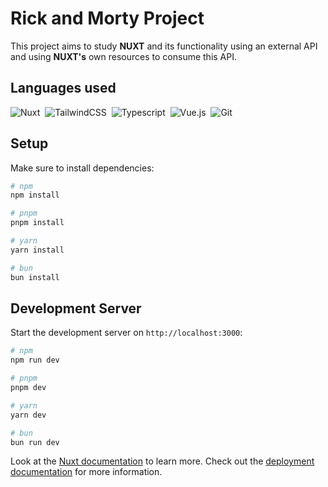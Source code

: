 # Rick and Morty Project

This project aims to study <strong>NUXT</strong> and its functionality using an external API and using <strong>NUXT's</strong> own resources to consume this API.

## Languages ​​used

![Nuxt](https://img.shields.io/badge/Nuxt-20232A?style=for-the-badge&logo=Nuxt&logoColor=00DC82)&nbsp;
![TailwindCSS](https://img.shields.io/badge/TailwindCSS-20232B?style=for-the-badge&logo=TailwindCSS&logoColor=#00BCFF)&nbsp;
![Typescript](https://img.shields.io/badge/TypeScript-007ACC?style=for-the-badge&logo=typescript&logoColor=white)&nbsp;
![Vue.js](https://img.shields.io/badge/Vue.js-35495E?style=for-the-badge&logo=vue.js&logoColor=4FC08D)&nbsp;
![Git](https://img.shields.io/badge/GIT-E44C30?style=for-the-badge&logo=git&logoColor=white)&nbsp;


## Setup

Make sure to install dependencies:

```bash
# npm
npm install

# pnpm
pnpm install

# yarn
yarn install

# bun
bun install
```

## Development Server

Start the development server on `http://localhost:3000`:

```bash
# npm
npm run dev

# pnpm
pnpm dev

# yarn
yarn dev

# bun
bun run dev
```


Look at the [Nuxt documentation](https://nuxt.com/docs/getting-started/introduction) to learn more.
Check out the [deployment documentation](https://nuxt.com/docs/getting-started/deployment) for more information.
